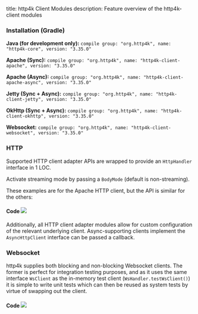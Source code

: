 title: http4k Client Modules
description: Feature overview of the http4k-client modules

### Installation (Gradle)
**Java (for development only):** ```compile group: "org.http4k", name: "http4k-core", version: "3.35.0"```

**Apache (Sync):** ```compile group: "org.http4k", name: "http4k-client-apache", version: "3.35.0"```

**Apache (Async):** ```compile group: "org.http4k", name: "http4k-client-apache-async", version: "3.35.0"```

**Jetty (Sync + Async):** ```compile group: "org.http4k", name: "http4k-client-jetty", version: "3.35.0"```

**OkHttp (Sync + Async):** ```compile group: "org.http4k", name: "http4k-client-okhttp", version: "3.35.0"```

**Websocket:** ```compile group: "org.http4k", name: "http4k-client-websocket", version: "3.35.0"```

### HTTP
Supported HTTP client adapter APIs are wrapped to provide an `HttpHandler` interface in 1 LOC.

Activate streaming mode by passing a `BodyMode` (default is non-streaming).

These examples are for the Apache HTTP client, but the API is similar for the others:

#### Code [<img class="octocat" src="/img/octocat-32.png"/>](https://github.com/http4k/http4k/blob/master/src/docs/guide/modules/clients/example_http.kt)
<script src="https://gist-it.appspot.com/https://github.com/http4k/http4k/blob/master/src/docs/guide/modules/clients/example_http.kt"></script>

Additionally, all HTTP client adapter modules allow for custom configuration of the relevant underlying client. Async-supporting clients implement the `AsyncHttpClient` interface can be passed a callback.

### Websocket
http4k supplies both blocking and non-blocking Websocket clients. The former is perfect for integration testing purposes, and as it uses the same interface `WsClient` as the in-memory test client (`WsHandler.testWsClient()`) it is simple to write unit tests which can then be reused as system tests by virtue of swapping out the client.

#### Code [<img class="octocat" src="/img/octocat-32.png"/>](https://github.com/http4k/http4k/blob/master/src/docs/guide/modules/clients/example_websocket.kt)
<script src="https://gist-it.appspot.com/https://github.com/http4k/http4k/blob/master/src/docs/guide/modules/clients/example_websocket.kt"></script>
